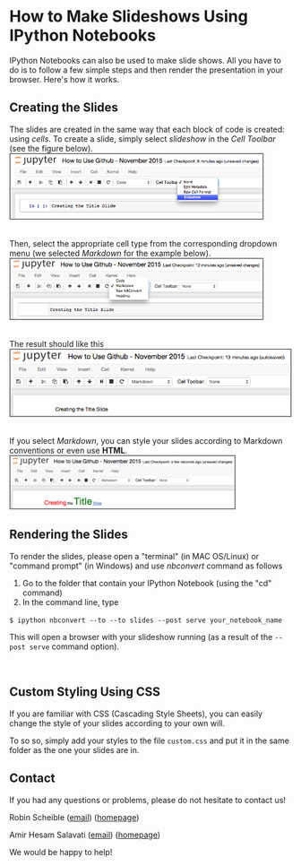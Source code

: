 How to Make Slideshows Using IPython Notebooks
===================

IPython Notebooks can also be used to make slide shows. All you have to do is to follow a few simple steps and then render the presentation in your browser. Here's how it works.


Creating the Slides
--------
The slides are created in the same way that each block of code is created: using *cells*. To create a slide, simply select *slideshow* in the *Cell Toolbar* (see the figure below).
<br>
<img src="https://raw.githubusercontent.com/saloot/IPythonClass/master/Presentation/Figures/IPythonSlides1.png" style="border:2px solid #7C8082;width:450px;">
<br>
<br>

Then, select the appropriate cell type from the corresponding dropdown menu (we selected *Markdown* for the example below).
<br>
<img src="https://raw.githubusercontent.com/saloot/IPythonClass/master/Presentation/Figures/IPythonSlides2.png" style="border:2px solid #7C8082;width:450px;">
<br>
<br>

The result should like this
<br>
<img src="https://raw.githubusercontent.com/saloot/IPythonClass/master/Presentation/Figures/IPythonSlides3.png" style="border:2px solid #7C8082;width:500px;">
<br>
<br>

If you select *Markdown*, you can style your slides according to Markdown conventions or even use **HTML**.
<br>
<img src="https://raw.githubusercontent.com/saloot/IPythonClass/master/Presentation/Figures/IPythonSlides4.png" style="border:2px solid #7C8082;width:400px;">



Rendering the Slides
--------
To render the slides, please open a "terminal" (in MAC OS/Linux) or "command prompt" (in Windows) and use *nbconvert* command as follows

  1. Go to the folder that contain your IPython Notebook (using the "cd" command)
  2. In the command line, type

`$ ipython nbconvert --to --to slides --post serve your_notebook_name`

This will open a browser with your slideshow running (as a result of the `--post serve` command option).

<br>

Custom Styling Using CSS
--------
If you are familiar with CSS (Cascading Style Sheets), you can easily change the style of your slides according to your own will.

To so so, simply add your styles to the file `custom.css` and put it in the same folder as the one your slides are in.

Contact
-------
If you had any questions or problems, please do not hesitate to contact us!

Robin Scheible
([email](mailto:robin.scheibler@epfl.ch))
([homepage](http://lcav.epfl.ch/Robin_Scheibler))


Amir Hesam Salavati
([email](mailto:saloot@gmail.com))
([homepage](http://rr.epfl.ch/author/AmirHesamSalavati))

We would be happy to help!

